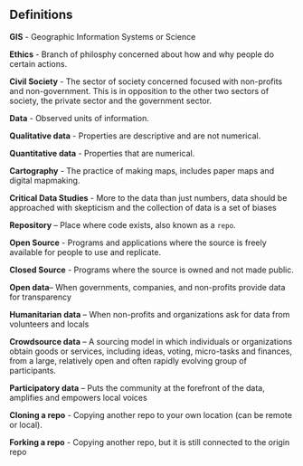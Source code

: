 
## Definitions
**GIS** - Geographic Information Systems or Science

**Ethics** - Branch of philosphy concerned about how and why people do certain actions.

**Civil Society** - The sector of society concerned focused with non-profits and non-government. This is in opposition to the other two sectors of society, the private sector and the government sector.

**Data** - Observed units of information.

**Qualitative data** - Properties are descriptive and are not numerical. 

**Quantitative data** - Properties that are numerical.

**Cartography** - The practice of making maps, includes paper maps and digital mapmaking.

**Critical Data Studies** - More to the data than just numbers, data should be approached with skepticism and the collection of data is a set of biases

**Repository** – Place where code exists, also known as a `repo`.

**Open Source** - Programs and applications where the source is freely available for people to use and replicate.

**Closed Source** - Programs where the source is owned and not made public.

**Open data**– When governments, companies, and non-profits provide data for transparency

**Humanitarian data** – When non-profits and organizations ask for data from volunteers and locals

**Crowdsource data** – A sourcing model in which individuals or organizations obtain goods or services, including ideas, voting, micro-tasks and finances, from a large, relatively open and often rapidly evolving group of participants.

**Participatory data** – Puts the community at the forefront of the data, amplifies and empowers local voices

**Cloning a repo** - Copying another repo to your own location (can be remote or local).

**Forking a repo** - Copying another repo, but it is still connected to the origin repo
 
<!-- **Class repo** – Class content and the discussion board. If you are reading this, you probably are on it!

**Lab assignment repo** – Where lab assignments will be posted at the beginning of the week.

**Your lab assignment repo** – A forked version of the  lab assignment repo, where you will be submitting assignments. The "remote" exists on GitHub and "local" exists on your machine if you cloned it. 

**Group Project repo** – where you will be submitting your group work. -->
